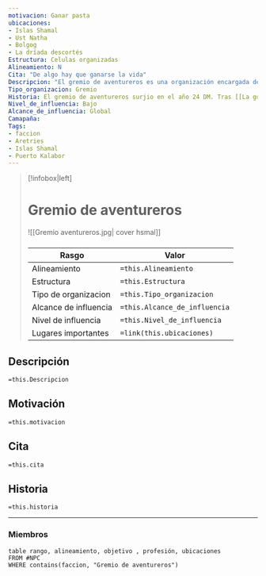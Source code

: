 ```yaml
---
motivacion: Ganar pasta 
ubicaciones: 
- Islas Shamal
- Ust Natha
- Bolgog
- La dríada descortés
Estructura: Celulas organizadas 
Alineamiento: N
Cita: "De algo hay que ganarse la vida"
Descripcion: "El gremio de aventureros es una organización encargada de poner en contacto a patrones con grupos de avenuteros. La organización siempre encarga a aquellos miembros nuevos misiones de prueba para comprobar la valia de los distintos grupos. La reputación del gremio es algo importante para su existencia por lo cual intentan asegurarse de que los encargos salgan bie. **La sede de este gremio en las  [[Islas Shamal]] se encuentra en [[Puerto Kalabor]]**"
Tipo_organizacion: Gremio
Historia: El gremio de aventureros surjio en el año 24 DM. Tras [[La guerra del mar]] muchos soldados se vierons sin trabajo. Por ello la [[Mancomunidad del Viento]] realizo una gran inversión en esta asociación. Contratandola para liberar zonas infestadas de demonios como en el Norte de la [[Isla de Adur]] o como escolta de los barcos mercantes. Cabe destacar que esta **no es una organización política** el hecho de que cualquiera dirgientes tome partido en conflictos de este punto conlleva la expulsión de estos
Nivel_de_influencia: Bajo
Alcance_de_influencia: Global
Camapaña: 
Tags: 
- faccion 
- Aretries 
- Islas Shamal
- Puerto Kalabor
---
```


> [!infobox|left]
>  # Gremio de aventureros
> ![[Gremio aventureros.jpg| cover hsmal]]
> ###
> |Rasgo | Valor |
> | --- | --- |
> | Alineamiento | `=this.Alineamiento`|
> | Estructura | `=this.Estructura` |
> | Tipo de organizacion | `=this.Tipo_organizacion` |
>  | Alcance de influencia| `=this.Alcance_de_influencia` |
>  | Nivel de influencia| `=this.Nivel_de_influencia` |
>  | Lugares  importantes| `=link(this.ubicaciones)` |


## Descripción
`=this.Descripcion`
## Motivación
`=this.motivacion`
## Cita
`=this.cita`
## Historia
`=this.historia`

___

### Miembros

```dataview
table rango, alineamiento, objetivo , profesión, ubicaciones
FROM #NPC
WHERE contains(faccion, "Gremio de aventureros")
```
